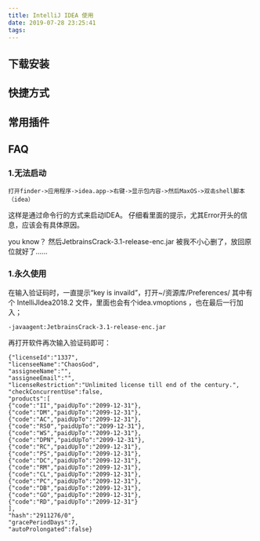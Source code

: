 ```yaml
---
title: IntelliJ IDEA 使用
date: 2019-07-28 23:25:41
tags:
---
```


## 下载安装

## 快捷方式

## 常用插件

## FAQ

### 1.无法启动

```
打开finder->应用程序->idea.app->右键->显示包内容->然后MaxOS->双击shell脚本（idea）
```
这样是通过命令行的方式来启动IDEA。
仔细看里面的提示，尤其Error开头的信息，应该会有具体原因。

you know？ 然后JetbrainsCrack-3.1-release-enc.jar 被我不小心删了，放回原位就好了......


### 1.永久使用

在输入验证码时，一直提示“key is invaild”，打开~/资源库/Preferences/
其中有个 IntelliJIdea2018.2 文件，里面也会有个idea.vmoptions ，也在最后一行加入；

```
-javaagent:JetbrainsCrack-3.1-release-enc.jar
```

再打开软件再次输入验证码即可：

```
{"licenseId":"1337",
"licenseeName":"ChaosGod",
"assigneeName":"",
"assigneeEmail":"",
"licenseRestriction":"Unlimited license till end of the century.",
"checkConcurrentUse":false,
"products":[
{"code":"II","paidUpTo":"2099-12-31"},
{"code":"DM","paidUpTo":"2099-12-31"},
{"code":"AC","paidUpTo":"2099-12-31"},
{"code":"RS0","paidUpTo":"2099-12-31"},
{"code":"WS","paidUpTo":"2099-12-31"},
{"code":"DPN","paidUpTo":"2099-12-31"},
{"code":"RC","paidUpTo":"2099-12-31"},
{"code":"PS","paidUpTo":"2099-12-31"},
{"code":"DC","paidUpTo":"2099-12-31"},
{"code":"RM","paidUpTo":"2099-12-31"},
{"code":"CL","paidUpTo":"2099-12-31"},
{"code":"PC","paidUpTo":"2099-12-31"},
{"code":"DB","paidUpTo":"2099-12-31"},
{"code":"GO","paidUpTo":"2099-12-31"},
{"code":"RD","paidUpTo":"2099-12-31"}
],
"hash":"2911276/0",
"gracePeriodDays":7,
"autoProlongated":false}
```